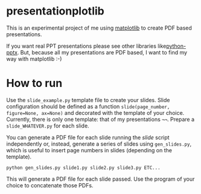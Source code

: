 # presentationplotlib

This is an experimental project of me using [matplotlib](https://matplotlib.org/) to create PDF based presentations.

If you want real PPT presentations please see other libraries like[python-pptx](https://python-pptx.readthedocs.io/en/latest/index.html). But, because all my presentations are PDF based, I want to find my way with matplotlib :-)

# How to run

Use the `slide_example.py` template file to create your slides. Slide configuration should be defined as a function `slide(page_number, figure=None, ax=None)` and decorated with the template of your choice. Currently, there is only one template: that of my presentations `¬¬`. Prepare a `slide_WHATEVER.py` for each slide.

You can generate a PDF file for each slide running the _slide_ script independently or, instead, generate a series of slides using `gen_slides.py`, which is useful to insert page numbers in slides (depending on the template).

```
python gen_slides.py slide1.py slide2.py slide3.py ETC...
```

This will generate a PDF file for each slide passed. Use the program of your choice to concatenate those PDFs.
